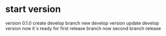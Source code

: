 # start version
version 0.1.0
create develop branch
new develop version
update develop version
now it`s ready for first release branch
now second branch release
